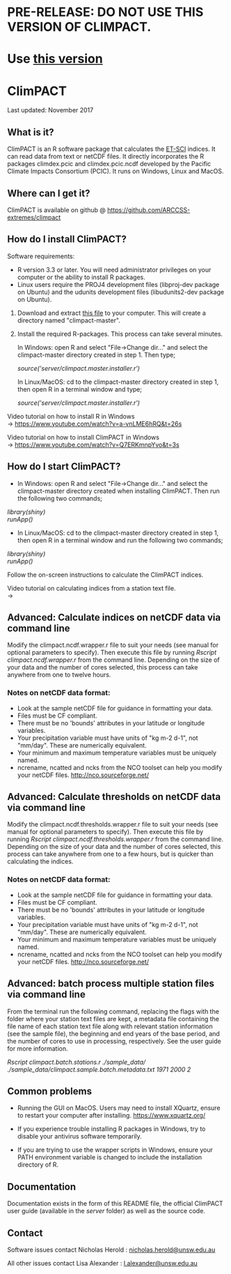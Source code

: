 

# PRE-RELEASE: DO NOT USE THIS VERSION OF CLIMPACT. 
# Use [this version](https://github.com/ARCCSS-extremes/climpact2)




# ClimPACT
Last updated: November 2017


##  What is it?
  
ClimPACT is an R software package that calculates the [ET-SCI](http://www.wmo.int/pages/prog/wcp/ccl/opace/opace4/ET-SCI-4-1.php) indices. It can read 
data from text or netCDF files. It directly incorporates the R packages climdex.pcic 
and climdex.pcic.ncdf developed by the Pacific Climate Impacts Consortium (PCIC). It
runs on Windows, Linux and MacOS.
  
  
##  Where can I get it?
  
ClimPACT is available on github @ https://github.com/ARCCSS-extremes/climpact


## How do I install ClimPACT?

Software requirements:  
* R version 3.3 or later. You will need administrator privileges 
  on your computer or the ability to install R packages.
* Linux users require the PROJ4 development files (libproj-dev package on 
  Ubuntu) and the udunits development files (libudunits2-dev package 
  on Ubuntu).


1. Download and extract [this file](https://github.com/ARCCSS-extremes/climpact/archive/master.zip) to your computer.
   This will create a directory named "climpact-master".

2. Install the required R-packages. This process can take several minutes.

   In Windows: open R and select "File->Change dir..." and select the
   climpact-master directory created in step 1. Then type;  

   *source('server/climpact.master.installer.r')*

   In Linux/MacOS: cd to the climpact-master directory created in
   step 1, then open R in a terminal window and type;  

   *source('server/climpact.master.installer.r')*


Video tutorial on how to install R in Windows  
-> https://www.youtube.com/watch?v=a-vnLME6hRQ&t=26s

Video tutorial on how to install ClimPACT in Windows  
-> https://www.youtube.com/watch?v=Q7ERKmnpYvo&t=3s


##  How do I start ClimPACT?

* In Windows: open R and select "File->Change dir..." and select the 
climpact-master directory created when installing ClimPACT. Then run the 
following two commands;  

*library(shiny)*  
*runApp()* 

* In Linux/MacOS: cd to the climpact-master directory created in
step 1, then open R in a terminal window and run the following two
commands;  

*library(shiny)*  
*runApp()* 

Follow the on-screen instructions to calculate the ClimPACT indices.

Video tutorial on calculating indices from a station text file.  
-> 


##  Advanced: Calculate indices on netCDF data via command line

Modify the climpact.ncdf.wrapper.r file to suit your needs (see manual
for optional parameters to specify). Then execute this file by running 
*Rscript climpact.ncdf.wrapper.r* from the command line. Depending
on the size of your data and the number of cores selected, this process
can take anywhere from one to twelve hours.

### Notes on netCDF data format:
* Look at the sample netCDF file for guidance in formatting your
  data.
* Files must be CF compliant.
* There must be no 'bounds' attributes in your latitude or 
  longitude variables.
* Your precipitation variable must have units of "kg m-2 d-1",
  not "mm/day". These are numerically equivalent.
* Your minimum and maximum temperature variables must be 
  uniquely named.
* ncrename, ncatted and ncks from the NCO toolset can help 
  you modify your netCDF files.
  http://nco.sourceforge.net/

				
##  Advanced: Calculate thresholds on netCDF data via command line

Modify the climpact.ncdf.thresholds.wrapper.r file to suit your needs (see manual
for optional parameters to specify). Then execute this file by running 
*Rscript climpact.ncdf.thresholds.wrapper.r* from the command line. Depending
on the size of your data and the number of cores selected, this process
can take anywhere from one to a few hours, but is quicker than calculating 
the indices.

### Notes on netCDF data format:
* Look at the sample netCDF file for guidance in formatting your
  data.
* Files must be CF compliant.
* There must be no 'bounds' attributes in your latitude or 
  longitude variables.
* Your precipitation variable must have units of "kg m-2 d-1",
  not "mm/day". These are numerically equivalent.
* Your minimum and maximum temperature variables must be 
  uniquely named.
* ncrename, ncatted and ncks from the NCO toolset can help 
  you modify your netCDF files.
  http://nco.sourceforge.net/

				
##  Advanced: batch process multiple station files via command line

From the terminal run the following command, replacing the flags
with the folder where your station text files are kept, a metadata file
containing the file name of each station text file along with relevant 
station information (see the sample file), the beginning and end years of 
the base period, and the number of cores to use in processing, respectively. 
See the user guide for more information.  

*Rscript climpact.batch.stations.r ./sample_data/ ./sample_data/climpact.sample.batch.metadata.txt 1971 2000 2*


##  Common problems

* Running the GUI on MacOS. Users may need to install XQuartz, ensure
  to restart your computer after installing. https://www.xquartz.org/

* If you experience trouble installing R packages in Windows, try to disable
  your antivirus software temporarily.

* If you are trying to use the wrapper scripts in Windows, ensure your PATH
  environment variable is changed to include the installation directory of R.


##  Documentation
  
Documentation exists in the form of this README file, the official ClimPACT
user guide (available in the *server* folder) as well as the source code.


##  Contact
  
Software issues contact Nicholas Herold : nicholas.herold@unsw.edu.au
 
All other issues contact Lisa Alexander : l.alexander@unsw.edu.au
